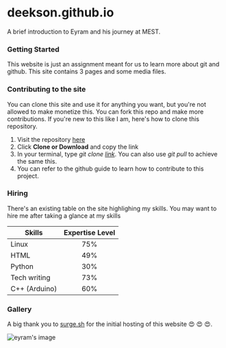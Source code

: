 # deekson.github.io

A brief introduction to Eyram and his journey at MEST. 

### Getting Started

This website is just an assignment meant for us to learn more about git and github. This site contains 3 pages and some media files. 

### Contributing to the site

You can clone this site and use it for anything you want, but you're not allowed to make monetize this. You can fork this repo and make more contributions. If you're new to this like I am, here's how to clone this repository. 

1. Visit the repository [here](https://github.com/deekson/deekson.github.io)
2. Click **Clone or Download** and copy the link
3. In your terminal, type *git clone [link](https://github.com/deekson/deekson.github.io)*. You can also use *git pull* to achieve the same this. 
4. You can refer to the github guide to learn how to contribute to this project. 

### Hiring

There's an existing table on the site highlighing my skills. You may want to hire me after taking a glance at my skills

| Skills        | Expertise Level 
| ------------- |:-------------: |
| Linux         | 75%      	     |
| HTML	      	| 49%		     |
| Python		| 30%		     |
| Tech writing	| 73%		     |
| C++ (Arduino)	| 60%		     |

### Gallery

A big thank you to [surge.sh](https://surge.sh/) for the initial hosting of this website :heart_eyes: :heart_eyes: :heart_eyes:. 


![eyram's image](https://surge.sh/images/logos/svg/surge-logo.svg "Surge")